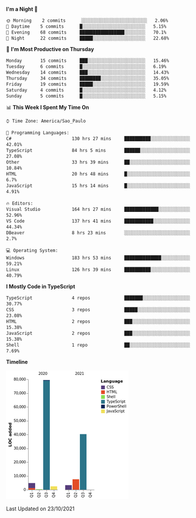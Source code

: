 <!--START_SECTION:waka-->
**I'm a Night 🦉** 

```text
🌞 Morning    2 commits      ░░░░░░░░░░░░░░░░░░░░░░░░░   2.06% 
🌆 Daytime    5 commits      █░░░░░░░░░░░░░░░░░░░░░░░░   5.15% 
🌃 Evening    68 commits     █████████████████░░░░░░░░   70.1% 
🌙 Night      22 commits     █████░░░░░░░░░░░░░░░░░░░░   22.68%

```
📅 **I'm Most Productive on Thursday** 

```text
Monday       15 commits     ███░░░░░░░░░░░░░░░░░░░░░░   15.46% 
Tuesday      6 commits      █░░░░░░░░░░░░░░░░░░░░░░░░   6.19% 
Wednesday    14 commits     ███░░░░░░░░░░░░░░░░░░░░░░   14.43% 
Thursday     34 commits     ████████░░░░░░░░░░░░░░░░░   35.05% 
Friday       19 commits     █████░░░░░░░░░░░░░░░░░░░░   19.59% 
Saturday     4 commits      █░░░░░░░░░░░░░░░░░░░░░░░░   4.12% 
Sunday       5 commits      █░░░░░░░░░░░░░░░░░░░░░░░░   5.15%

```


📊 **This Week I Spent My Time On** 

```text
⌚︎ Time Zone: America/Sao_Paulo

💬 Programming Languages: 
C#                       130 hrs 27 mins     ██████████░░░░░░░░░░░░░░░   42.01% 
TypeScript               84 hrs 5 mins       ██████░░░░░░░░░░░░░░░░░░░   27.08% 
Other                    33 hrs 39 mins      ██░░░░░░░░░░░░░░░░░░░░░░░   10.84% 
HTML                     20 hrs 48 mins      █░░░░░░░░░░░░░░░░░░░░░░░░   6.7% 
JavaScript               15 hrs 14 mins      █░░░░░░░░░░░░░░░░░░░░░░░░   4.91%

🔥 Editors: 
Visual Studio            164 hrs 27 mins     █████████████░░░░░░░░░░░░   52.96% 
VS Code                  137 hrs 41 mins     ███████████░░░░░░░░░░░░░░   44.34% 
DBeaver                  8 hrs 23 mins       ░░░░░░░░░░░░░░░░░░░░░░░░░   2.7%

💻 Operating System: 
Windows                  183 hrs 53 mins     ██████████████░░░░░░░░░░░   59.21% 
Linux                    126 hrs 39 mins     ██████████░░░░░░░░░░░░░░░   40.79%

```

**I Mostly Code in TypeScript** 

```text
TypeScript               4 repos             ███████░░░░░░░░░░░░░░░░░░   30.77% 
CSS                      3 repos             █████░░░░░░░░░░░░░░░░░░░░   23.08% 
HTML                     2 repos             ███░░░░░░░░░░░░░░░░░░░░░░   15.38% 
JavaScript               2 repos             ███░░░░░░░░░░░░░░░░░░░░░░   15.38% 
Shell                    1 repo              ██░░░░░░░░░░░░░░░░░░░░░░░   7.69%

```


**Timeline**

![Chart not found](https://raw.githubusercontent.com/jonhoffmam/jonhoffmam/master/charts/bar_graph.png) 


 Last Updated on 23/10/2021
<!--END_SECTION:waka-->
